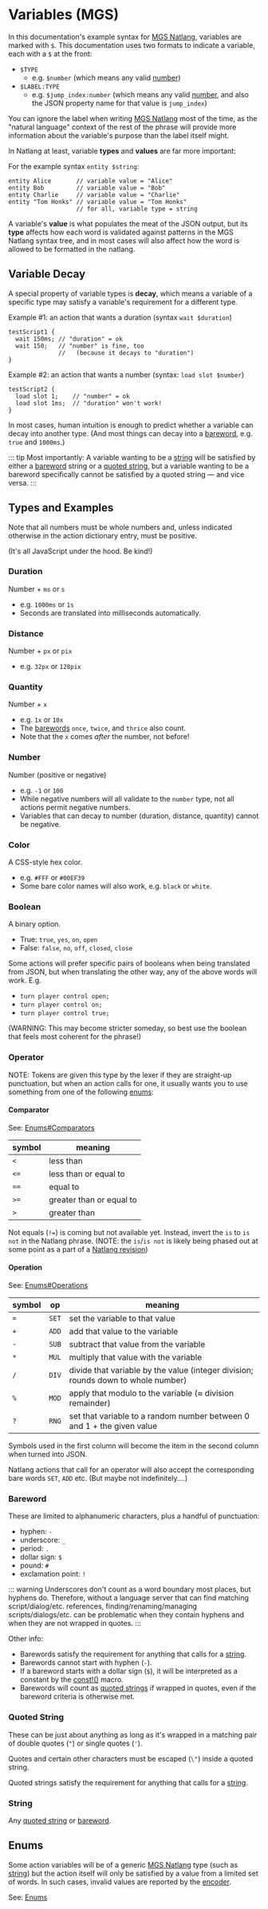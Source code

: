 # Variables (MGS)

In this documentation's example syntax for [MGS Natlang](../mgs/mgs_natlang), variables are marked with `$`. This documentation uses two formats to indicate a variable, each with a `$` at the front:

- `$TYPE`
	- e.g. `$number` (which means any valid [number](#number))
- `$LABEL:TYPE`
	- e.g. `$jump_index:number` (which means any valid [number](#number), and also the JSON property name for that value is `jump_index`)

You can ignore the label when writing [MGS Natlang](mgs_natlang) most of the time, as the "natural language" context of the rest of the phrase will provide more information about the variable's purpose than the label itself might.

In Natlang at least, variable **types** and **values** are far more important:

For the example syntax `entity $string`:

```
entity Alice       // variable value = "Alice"
entity Bob         // variable value = "Bob"
entity Charlie     // variable value = "Charlie"
entity "Tom Honks" // variable value = "Tom Honks"
                   // for all, variable type = string
```

A variable's **value** is what populates the meat of the JSON output, but its **type** affects how each word is validated against patterns in the MGS Natlang syntax tree, and in most cases will also affect how the word is allowed to be formatted in the natlang.

## Variable Decay

A special property of variable types is **decay**, which means a variable of a specific type may satisfy a variable's requirement for a different type.

Example #1: an action that wants a duration (syntax `wait $duration`)

```mgs
testScript1 {
  wait 150ms; // "duration" = ok
  wait 150;   // "number" is fine, too
              //   (because it decays to "duration")
}
```

Example #2: an action that wants a number (syntax: `load slot $number`)

```mgs
testScript2 {
  load slot 1;    // "number" = ok
  load slot 1ms;  // "duration" won't work!
}
```

In most cases, human intuition is enough to predict whether a variable can decay into another type. (And most things can decay into a [bareword](#bareword), e.g. `true` and `1000ms`.)

::: tip Most importantly:
A variable wanting to be a [string](#string) will be satisfied by either a [bareword](#bareword) string or a [quoted string](#quoted-string), but a variable wanting to be a bareword specifically cannot be satisfied by a quoted string — and vice versa.
:::

## Types and Examples

Note that all numbers must be whole numbers and, unless indicated otherwise in the action dictionary entry, must be positive.

(It's all JavaScript under the hood. Be kind!)

### Duration

Number + `ms` or `s`

- e.g. `1000ms` or `1s`
- Seconds are translated into milliseconds automatically.

### Distance

Number + `px` or `pix`

- e.g. `32px` or `128pix`

### Quantity

Number + `x`

- e.g. `1x` or `10x`
- The [barewords](#bareword) `once`, `twice`, and `thrice` also count.
- Note that the `x` comes *after* the number, not before!

### Number

Number (positive or negative)

- e.g. `-1` or `100`
- While negative numbers will all validate to the `number` type, not all actions permit negative numbers.
- Variables that can decay to number (duration, distance, quantity) cannot be negative.

### Color

A CSS-style hex color.

- e.g. `#FFF` or `#00EF39`
- Some bare color names will also work, e.g. `black` or `white`.

### Boolean

A binary option.

- True: `true`, `yes`, `on`, `open`
- False: `false`, `no`, `off`, `closed`, `close`

Some actions will prefer specific pairs of booleans when being translated from JSON, but when translating the other way, any of the above words will work. E.g.

- `turn player control open;`
- `turn player control on;`
- `turn player control true;`

(WARNING: This may become stricter someday, so best use the boolean that feels most coherent for the phrase!)

### Operator

NOTE: Tokens are given this type by the lexer if they are straight-up punctuation, but when an action calls for one, it usually wants you to use something from one of the following [enums](../enums):

#### Comparator

See: [Enums#Comparators](../enums#comparators)

symbol | meaning
---|---
`<`  | less than
`<=` | less than or equal to
`==` | equal to
`>=` | greater than or equal to
`>`  | greater than

Not equals (`!=`) is coming but not available yet. Instead, invert the `is` to `is not` in the Natlang phrase. (NOTE: the `is`/`is not` is likely being phased out at some point as a part of a [Natlang revision](mgs_natlang#revisions))

#### Operation

See: [Enums#Operations](../enums#operations)

symbol | op | meaning
---|---|---
`=` | `SET` | set the variable to that value
`+` | `ADD` | add that value to the variable
`-` | `SUB` | subtract that value from the variable
`*` | `MUL` | multiply that value with the variable
`/` | `DIV` | divide that variable by the value (integer division; rounds down to whole number)
`%` | `MOD` | apply that modulo to the variable (≈ division remainder)
`?` | `RNG` | set that variable to a random number between 0 and 1 + the given value

Symbols used in the first column will become the item in the second column when turned into JSON.

Natlang actions that call for an operator will also accept the corresponding bare words `SET`, `ADD` etc. (But maybe not indefinitely….)

### Bareword

These are limited to alphanumeric characters, plus a handful of punctuation:

- hyphen: `-`
- underscore: `_`
- period: `.`
- dollar sign: `$`
- pound: `#`
- exclamation point: `!`

::: warning
Underscores don't count as a word boundary most places, but hyphens do. Therefore, without a language server that can find matching script/dialog/etc. references, finding/renaming/managing scripts/dialogs/etc. can be problematic when they contain hyphens and when they are not wrapped in quotes.
:::

Other info:

- Barewords satisfy the requirement for anything that calls for a [string](#string).
- Barewords cannot start with hyphen (`-`).
- If a bareword starts with a dollar sign (`$`), it will be interpreted as a constant by the [const!()](../mgs/advanced_syntax#const) macro.
- Barewords will count as [quoted strings](#quoted-string) if wrapped in quotes, even if the bareword criteria is otherwise met.

### Quoted String

These can be just about anything as long as it's wrapped in a matching pair of double quotes (`"`) or single quotes (`'`).

Quotes and certain other characters must be escaped (`\"`) inside a quoted string.

Quoted strings satisfy the requirement for anything that calls for a [string](#string).

### String

Any [quoted string](#quoted-string) or [bareword](#bareword).

## Enums

Some action variables will be of a generic [MGS Natlang](../mgs/mgs_natlang) type (such as [string](#string)) but the action itself will only be satisfied by a value from a limited set of words. In such cases, invalid values are reported by the [encoder](../encoder).

See: [Enums](../enums)
